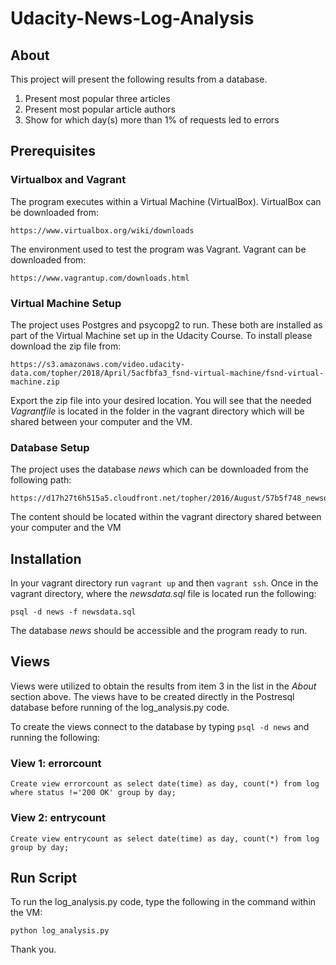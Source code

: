 # Udacity-News-Log-Analysis

## About
This project will present the following results from a database.

1. Present most popular three articles
2. Present most popular article authors
3. Show for which day(s) more than 1% of requests led to errors

## Prerequisites

### Virtualbox and Vagrant
The program executes within a Virtual Machine (VirtualBox). VirtualBox can be downloaded from:
```
https://www.virtualbox.org/wiki/downloads
```
The environment used to test the program was Vagrant. Vagrant can be downloaded from:
```
https://www.vagrantup.com/downloads.html
```

### Virtual Machine Setup

The project uses Postgres and psycopg2 to run. These both are installed as part of the Virtual Machine set up in the Udacity Course. To install please download the zip file from:
```
https://s3.amazonaws.com/video.udacity-data.com/topher/2018/April/5acfbfa3_fsnd-virtual-machine/fsnd-virtual-machine.zip
```
Export the zip file into your desired location. You will see that the needed *Vagrantfile* is located in the folder in the vagrant directory which will be shared between your computer and the VM.

### Database Setup
The project uses the database *news* which can be downloaded from the following path:
```
https://d17h27t6h515a5.cloudfront.net/topher/2016/August/57b5f748_newsdata/newsdata.zip
```
The content should be located within the vagrant directory shared between your computer and the VM

## Installation

In your vagrant directory run `vagrant up` and then `vagrant ssh`. Once in the vagrant directory, where the *newsdata.sql* file is located run the following:
```
psql -d news -f newsdata.sql
```
The database *news* should be accessible and the program ready to run.

## Views

Views were utilized to obtain the results from item 3 in the list in the *About* section above. The views have to be created directly in the Postresql database before running of the log_analysis.py code.

To create the views connect to the database by typing `psql -d news` and running the following:

### View 1: errorcount
```
Create view errorcount as select date(time) as day, count(*) from log
where status !='200 OK' group by day;
```

### View 2: entrycount
```
Create view entrycount as select date(time) as day, count(*) from log group by day;
```

## Run Script
To run the log_analysis.py code, type the following in the command within the VM:
```
python log_analysis.py
```
Thank you.
